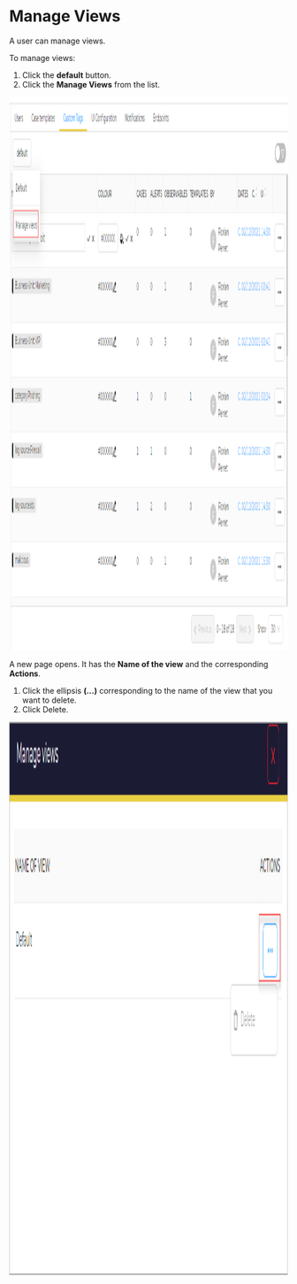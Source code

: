 # Manage Views

A user can manage views. 

To manage views:

1. Click the **default** button. 
1. Click the **Manage Views** from the list. 

<img src="../../../../images/user-guides/organization/configure-organization/manage-custom-tags/manage_custom_tags.png" alt="manage custom tags" width="1000" height="1000"/>

A new page opens. It has the **Name of the view** and the corresponding **Actions**. 

1. Click the ellipsis **(...)** corresponding to the name of the view that you want to delete. 
1. Click Delete.


<img src="../../../../images/user-guides/organization/configure-organization/manage-custom-tags/manage_views.png" alt="manage views" width="1000" height="1000"/>

